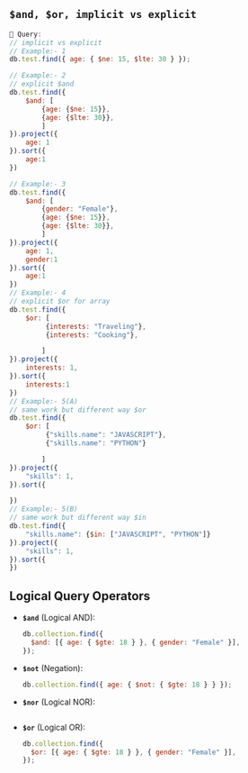 ## `$and, $or, implicit vs explicit`

```javascript
🌈 Query:
// implicit vs explicit
// Example:- 1
db.test.find({ age: { $ne: 15, $lte: 30 } });

// Example:- 2
// explicit $and
db.test.find({
    $and: [
        {age: {$ne: 15}},
        {age: {$lte: 30}},
        ]
}).project({
    age: 1
}).sort({
    age:1
})

// Example:- 3
db.test.find({
    $and: [
        {gender: "Female"},
        {age: {$ne: 15}},
        {age: {$lte: 30}},
        ]
}).project({
    age: 1,
    gender:1
}).sort({
    age:1
})
// Example:- 4
// explicit $or for array
db.test.find({
    $or: [
         {interests: "Traveling"},
         {interests: "Cooking"},

        ]
}).project({
    interests: 1,
}).sort({
    interests:1
})
// Example:- 5(A)
// same work but different way $or
db.test.find({
    $or: [
         {"skills.name": "JAVASCRIPT"},
         {"skills.name": "PYTHON"}

        ]
}).project({
    "skills": 1,
}).sort({

})
// Example:- 5(B)
// same work but different way $in
db.test.find({
    "skills.name": {$in: ["JAVASCRIPT", "PYTHON"]}
}).project({
    "skills": 1,
}).sort({
})

```

## Logical Query Operators

- **`$and`** (Logical AND):

  ```javascript
  db.collection.find({
    $and: [{ age: { $gte: 18 } }, { gender: "Female" }],
  });
  ```

- **`$not`** (Negation):

  ```javascript
  db.collection.find({ age: { $not: { $gte: 18 } } });
  ```

- **`$nor`** (Logical NOR):



  ```

- **`$or`** (Logical OR):
  ```javascript
  db.collection.find({
    $or: [{ age: { $gte: 18 } }, { gender: "Female" }],
  });
  ```
